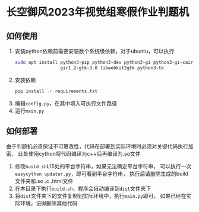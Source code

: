 # 长空御风2023年视觉组寒假作业判题机

## 如何使用
1. 安装python依赖前需要安装数个系统级依赖，对于ubuntu，可以执行
   ```bash
   sudo apt install python3-pip python3-dev python3-gi python3-gi-cairo \
                    gir1.2-gtk-3.0 libwebkit2gtk python3-tk
   ```
2. 安装依赖
    ```bash
    pip install -r requirements.txt
    ```
3. 编辑`config.py`，在其中填入可执行文件路径
4. 运行`main.py`

## 如何部署
由于判题机必须保证不可篡改性，代码在部署到实际环境时必须对关键代码执行加密，
此处使用cython将代码编译为c++后再编译为.so文件  
1. 修改`build.sh`L15处的平台字符串，如果无法确定平台字符串，
   可以执行一次`easycython updater.py`，即可看到平台字符串，
   执行后请删除生成的build文件夹和.so .c .html文件
2. 在本目录下执行`build.sh`，程序会自动编译到`dist`文件夹下
3. 将`dist`文件夹下的文件复制到实际环境中，执行`main.py`即可，
   如果已经在实际环境，记得删除其他代码
